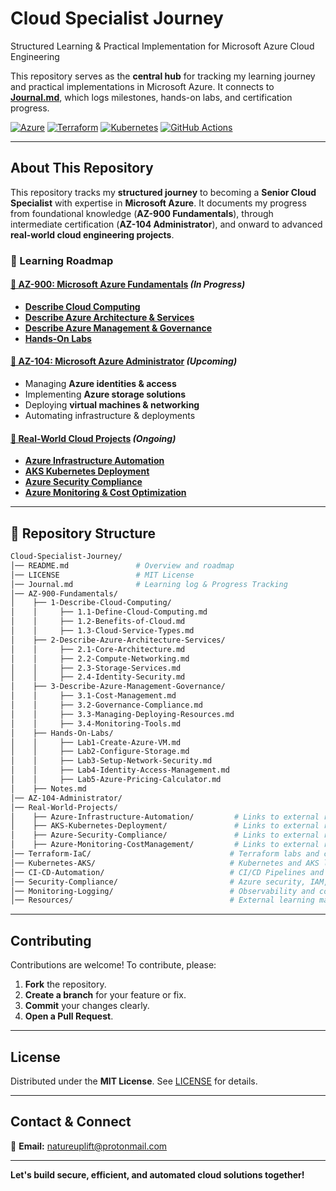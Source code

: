 # **Cloud Specialist Journey**

Structured Learning & Practical Implementation for Microsoft Azure Cloud Engineering

This repository serves as the **central hub** for tracking my learning journey and practical implementations in Microsoft Azure. It connects to **[Journal.md](https://github.com/solutions-for-realvalue/Cloud-Specialist-Journey/blob/main/Journal.md)**, which logs milestones, hands-on labs, and certification progress.

[![Azure](https://img.shields.io/badge/Azure-0078D4?style=flat-square&logo=microsoftazure&logoColor=white)](https://azure.microsoft.com/)
[![Terraform](https://img.shields.io/badge/Terraform-7B42BC?style=flat-square&logo=terraform&logoColor=white)](https://terraform.io)
[![Kubernetes](https://img.shields.io/badge/Kubernetes-326CE5?style=flat-square&logo=kubernetes&logoColor=white)](https://kubernetes.io/)
[![GitHub Actions](https://img.shields.io/badge/GitHub%20Actions-2088FF?style=flat-square&logo=githubactions&logoColor=white)](https://github.com/features/actions)

---

## **About This Repository**

This repository tracks my **structured journey** to becoming a **Senior Cloud Specialist** with expertise in **Microsoft Azure**. It documents my progress from foundational knowledge (**AZ-900 Fundamentals**), through intermediate certification (**AZ-104 Administrator**), and onward to advanced **real-world cloud engineering projects**.

### **📖 Learning Roadmap**

#### **[📌 AZ-900: Microsoft Azure Fundamentals](https://github.com/solutions-for-realvalue/Cloud-Specialist-Journey/blob/main/Journal.md)** *(In Progress)*
- **[Describe Cloud Computing](https://github.com/solutions-for-realvalue/Cloud-Specialist-Journey/blob/main/AZ-900-Fundamentals/1-Describe-Cloud-Computing/1.1-Define-Cloud-Computing.md)**
- **[Describe Azure Architecture & Services](https://github.com/solutions-for-realvalue/Cloud-Specialist-Journey/blob/main/AZ-900-Fundamentals/2-Describe-Azure-Architecture-Services/2.1-Core-Architecture.md)**
- **[Describe Azure Management & Governance](https://github.com/solutions-for-realvalue/Cloud-Specialist-Journey/blob/main/AZ-900-Fundamentals/3-Describe-Azure-Management-Governance/3.1-Cost-Management.md)**
- **[Hands-On Labs](https://github.com/solutions-for-realvalue/Cloud-Specialist-Journey/tree/main/AZ-900-Fundamentals/Hands-On-Labs)**

#### **[📌 AZ-104: Microsoft Azure Administrator](https://github.com/solutions-for-realvalue/Cloud-Specialist-Journey/blob/main/Journal.md)** *(Upcoming)*
- Managing **Azure identities & access**
- Implementing **Azure storage solutions**
- Deploying **virtual machines & networking**
- Automating infrastructure & deployments

#### **[📌 Real-World Cloud Projects](https://github.com/solutions-for-realvalue/Cloud-Specialist-Journey/blob/main/Journal.md)** *(Ongoing)*
- **[Azure Infrastructure Automation](https://github.com/solutions-for-realvalue/Azure-Infrastructure-Automation)**
- **[AKS Kubernetes Deployment](https://github.com/solutions-for-realvalue/AKS-Kubernetes-Deployment)**
- **[Azure Security Compliance](https://github.com/solutions-for-realvalue/Azure-Security-Compliance)**
- **[Azure Monitoring & Cost Optimization](https://github.com/solutions-for-realvalue/Azure-Monitoring-CostManagement)**

---

## **📂 Repository Structure**
```bash
Cloud-Specialist-Journey/
│── README.md               # Overview and roadmap
│── LICENSE                 # MIT License
│── Journal.md              # Learning log & Progress Tracking
│── AZ-900-Fundamentals/
│    ├── 1-Describe-Cloud-Computing/
│    │     ├── 1.1-Define-Cloud-Computing.md
│    │     ├── 1.2-Benefits-of-Cloud.md
│    │     ├── 1.3-Cloud-Service-Types.md
│    ├── 2-Describe-Azure-Architecture-Services/
│    │     ├── 2.1-Core-Architecture.md
│    │     ├── 2.2-Compute-Networking.md
│    │     ├── 2.3-Storage-Services.md
│    │     ├── 2.4-Identity-Security.md
│    ├── 3-Describe-Azure-Management-Governance/
│    │     ├── 3.1-Cost-Management.md
│    │     ├── 3.2-Governance-Compliance.md
│    │     ├── 3.3-Managing-Deploying-Resources.md
│    │     ├── 3.4-Monitoring-Tools.md
│    ├── Hands-On-Labs/
│    │     ├── Lab1-Create-Azure-VM.md
│    │     ├── Lab2-Configure-Storage.md
│    │     ├── Lab3-Setup-Network-Security.md
│    │     ├── Lab4-Identity-Access-Management.md
│    │     ├── Lab5-Azure-Pricing-Calculator.md
│    ├── Notes.md
│── AZ-104-Administrator/
│── Real-World-Projects/
│    ├── Azure-Infrastructure-Automation/         # Links to external repo
│    ├── AKS-Kubernetes-Deployment/               # Links to external repo
│    ├── Azure-Security-Compliance/               # Links to external repo
│    ├── Azure-Monitoring-CostManagement/         # Links to external repo
│── Terraform-IaC/                               # Terraform labs and configurations
│── Kubernetes-AKS/                              # Kubernetes and AKS learning resources
│── CI-CD-Automation/                            # CI/CD Pipelines and automation examples
│── Security-Compliance/                         # Azure security, IAM, and policy frameworks
│── Monitoring-Logging/                          # Observability and cost tracking resources
│── Resources/                                   # External learning materials, references
```

---

## **Contributing**

Contributions are welcome! To contribute, please:
1. **Fork** the repository.
2. **Create a branch** for your feature or fix.
3. **Commit** your changes clearly.
4. **Open a Pull Request**.

---

## **License**

Distributed under the **MIT License**. See [LICENSE](LICENSE) for details.

---

## **Contact & Connect**

📩 **Email:** [natureuplift@protonmail.com](mailto:natureuplift@protonmail.com)

---

**Let's build secure, efficient, and automated cloud solutions together!**
